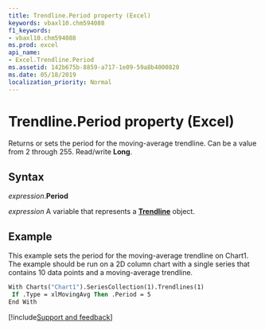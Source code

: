 ```yaml
---
title: Trendline.Period property (Excel)
keywords: vbaxl10.chm594088
f1_keywords:
- vbaxl10.chm594088
ms.prod: excel
api_name:
- Excel.Trendline.Period
ms.assetid: 142b675b-8859-a717-1e09-59a8b4000820
ms.date: 05/18/2019
localization_priority: Normal
---
```



# Trendline.Period property (Excel)

Returns or sets the period for the moving-average trendline. Can be a value from 2 through 255. Read/write **Long**.


## Syntax

_expression_.**Period**

_expression_ A variable that represents a **[Trendline](Excel.Trendline(object).md)** object.


## Example

This example sets the period for the moving-average trendline on Chart1. The example should be run on a 2D column chart with a single series that contains 10 data points and a moving-average trendline.

```vb
With Charts("Chart1").SeriesCollection(1).Trendlines(1) 
 If .Type = xlMovingAvg Then .Period = 5 
End With 

```



[!include[Support and feedback](~/includes/feedback-boilerplate.md)]